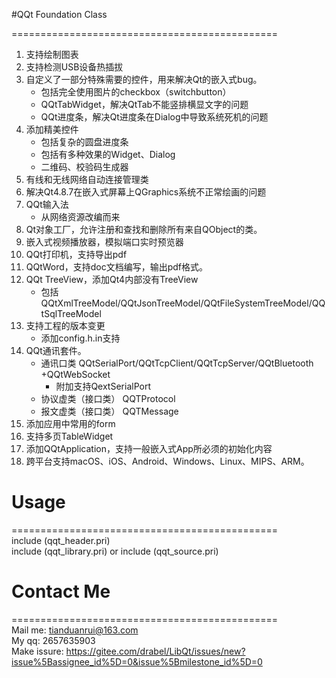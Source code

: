 
#QQt Foundation Class  

==============================================  
1. 支持绘制图表  
2. 支持检测USB设备热插拔  
3. 自定义了一部分特殊需要的控件，用来解决Qt的嵌入式bug。
    - 包括完全使用图片的checkbox（switchbutton）
    - QQtTabWidget，解决QtTab不能竖排横显文字的问题
    - QQt进度条，解决Qt进度条在Dialog中导致系统死机的问题
1. 添加精美控件
    - 包括复杂的圆盘进度条
    - 包括有多种效果的Widget、Dialog
    - 二维码、校验码生成器
4. 有线和无线网络自动连接管理类
6. 解决Qt4.8.7在嵌入式屏幕上QGraphics系统不正常绘画的问题
7. QQt输入法
    - 从网络资源改编而来
8. Qt对象工厂，允许注册和查找和删除所有来自QObject的类。
9. 嵌入式视频播放器，模拟端口实时预览器
10. QQt打印机，支持导出pdf
12. QQtWord，支持doc文档编写，输出pdf格式。
14. QQt TreeView，添加Qt4内部没有TreeView
    - 包括QQtXmlTreeModel/QQtJsonTreeModel/QQtFileSystemTreeModel/QQtSqlTreeModel
15. 支持工程的版本变更
    - 添加config.h.in支持
16. QQt通讯套件。
     - 通讯口类 QQtSerialPort/QQtTcpClient/QQtTcpServer/QQtBluetooth +QQtWebSocket
        - 附加支持QextSerialPort
     - 协议虚类（接口类） QQTProtocol
     - 报文虚类（接口类） QQTMessage
17. 添加应用中常用的form
18. 支持多页TableWidget
19. 添加QQtApplication，支持一般嵌入式App所必须的初始化内容
20. 跨平台支持macOS、iOS、Android、Windows、Linux、MIPS、ARM。

# Usage  

==============================================  
include (qqt_header.pri)  
include (qqt_library.pri) or include (qqt_source.pri)  

# Contact Me  

==============================================  
Mail me: tianduanrui@163.com  
My qq: 2657635903  
Make issure: https://gitee.com/drabel/LibQt/issues/new?issue%5Bassignee_id%5D=0&issue%5Bmilestone_id%5D=0  



